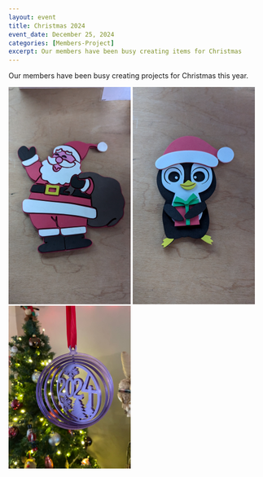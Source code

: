 ```yaml
---
layout: event
title: Christmas 2024
event_date: December 25, 2024
categories: [Members-Project]
excerpt: Our members have been busy creating items for Christmas  
---
```


Our members have been busy creating projects for Christmas this year.

![](/images/xmas-24-1.png)
![](/images/xmas-24-2.png)
![](/images/xmas-24-3.png)
